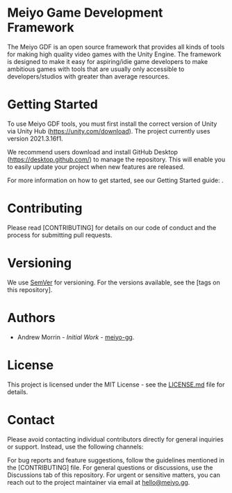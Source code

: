 # Meiyo Game Development Framework
The Meiyo GDF is an open source framework that provides all kinds of tools for making high quality video games with the Unity Engine. The framework is designed to make it easy for aspiring/idie game developers to make ambitious games with tools that are usually only accessible to developers/studios with greater than average resources.

# Getting Started
To use Meiyo GDF tools, you must first install the correct version of Unity via Unity Hub (https://unity.com/download). The project currently uses version 2021.3.16f1.

We recommend users download and install GitHub Desktop (https://desktop.github.com/) to manage the repository. This will enable you to easily update your project when new features are released.

For more information on how to get started, see our Getting Started guide: <coming soon>.

# Contributing
Please read [CONTRIBUTING] for details on our code of conduct and the process for submitting pull requests.
  
# Versioning
We use [SemVer](https://semver.org/) for versioning. For the versions available, see the [tags on this repository].
  
# Authors
* Andrew Morrin - _Initial Work_ - [meiyo-gg](https://github.com/meiyo-gg).
  
# License
This project is licensed under the MIT License - see the [LICENSE.md](https://github.com/meiyo-gg/gdf/blob/main/LICENSE) file for details.
 
# Contact
Please avoid contacting individual contributors directly for general inquiries or support. Instead, use the following channels:

For bug reports and feature suggestions, follow the guidelines mentioned in the [CONTRIBUTING] file.
For general questions or discussions, use the Discussions tab of this repository.
For urgent or sensitive matters, you can reach out to the project maintainer via email at hello@meiyo.gg.
